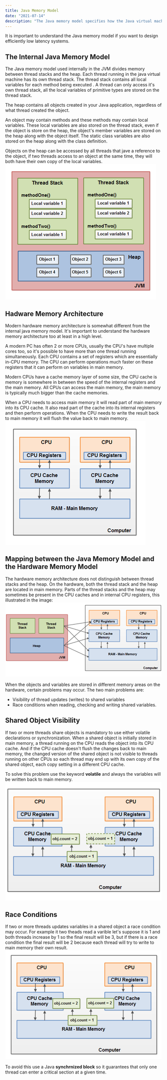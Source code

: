 ```yaml
---
title: Java Memory Model
date: "2021-07-14"
description: "The Java memory model specifies how the Java virtual machine works with the computer memory"
---
```


It is important to understand the Java memory model if you want to design efficiently low latency systems.

## The Internal Java Memory Model

The Java memory model used internally in the JVM divides memory between thread stacks and the heap. Each thread running
in the java virtual machine has its own thread stack. The thread stack contains all local variables for each method being
executed . A thread can only access it's own thread stack, all the local variables of primitive types are stored on the
thread stack.

The heap contains all objects created in your Java application, regardless of what thread created the object.

An object may contain methods and these methods may contain local variables. These local variables are also stored on the thread
stack, even if the object is store on the heap, the object's member variables are stored on the heap along with the object itself.
The static class variables are also stored on the heap along with the class definition.

Objects on the heap can be accessed by all threads that jave a reference to the object, if two threads access to an object at the
same time, they will both have their own copy of the local variables.
![Internal Memory](./jmm.png)

## Hadware Memory Architecture

Modern hardware memory architecture is somewhat different from the internal java memory model. It's important to understand the hardware memory architecture too at least in a high level.

A modern PC has often 2 or more CPUs, usually the CPU's have multiple cores too, so it's possible to have more than one thread running simultaneously. Each CPU contains a set of registers which are essentially in-CPU memory. The CPU can perform operations much faster on these registers that it can perform on variables in main memory.

Modern CPUs have a cache memory layer of some size, the CPU cache is memory is somewhere in between the speed of the internal registers and the main memory. All CPUs can access the main memory, the main memory is typically much bigger than the cache memories.

When a CPU needs to access main memory it will read part of main memory into its CPU cache. It also read part of the cache into its internal
registers and then perform operations. When the CPU needs to write the result back to main memory it will flush the value back to main memory.
![Internal Memory](./jmm2.png)


## Mapping between the Java Memory Model and the Hardware Memory Model

The hardware memory architecture does not distinguish between thread stacks and the heap. On the hardware, both the thread stack and the heap  are located in main memory. Parts of the thread stacks and the heap may sometimes be present in the CPU caches and in internal CPU  registers, this illustrated in the image:
![Internal Memory](./jmm3.png)


When the objects and variables are stored in  different memory areas on the hardware, certain problems may occur. The two main problems are:
  - Visibility of thread updates (writes) to shared variables
  - Race conditions when reading, checking and writing shared variables.


## Shared Object Visibility
If two or more threads share objects is mandatory to use either volatile declarations or synchronization. When a shared object is initially stored in main memory, a thread running on the CPU reads the object into its CPU cache. And if the CPU cache doesn't flush the changes back to main memory, the changed version of the shared object is not visible to threads running on other CPUs so each thread may end up with its own copy of the shared object, each copy setting in a different CPU cache.

To solve this problem use the keyword **volatile** and always the variables will be written back to main memory.
![Internal Memory](./jmm4.png)


## Race Conditions
If two or more threads updates variables in  a shared object a race condition may occur. For example it two theads read a varible let's suppose it is 1 and both threads increase by 1 so the final result will be 3, but if there is a race condition the final result will be 2 because each thread will try to write to main memory their own result.
![Internal Memory](./jmm5.png)


To avoid this use a Java **synchrnized block** so it guarantees that only one thread can enter a critical section at a given time.

